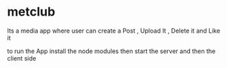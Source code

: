 # metclub

Its a media app where user can create a Post , Upload It , Delete it and Like it 
 
 to run the App install the node modules 
 then start the server 
 and then the client side 
